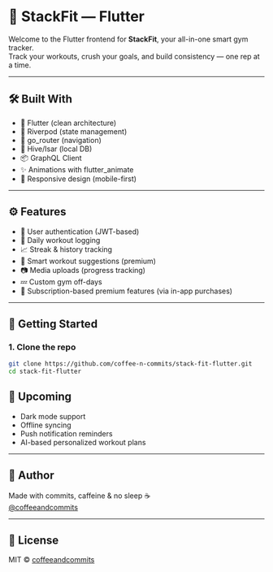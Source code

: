 # 📱 StackFit — Flutter

Welcome to the Flutter frontend for **StackFit**, your all-in-one smart gym tracker.  
Track your workouts, crush your goals, and build consistency — one rep at a time.

---

## 🛠️ Built With

- 💙 Flutter (clean architecture)
- 🧠 Riverpod (state management)
- 🧭 go_router (navigation)
- 🧪 Hive/Isar (local DB)
- 📦 GraphQL Client
- ✨ Animations with flutter_animate
- 📱 Responsive design (mobile-first)

---

## ⚙️ Features

- 🔐 User authentication (JWT-based)
- 📅 Daily workout logging
- 📈 Streak & history tracking
- 🤖 Smart workout suggestions (premium)
- 📷 Media uploads (progress tracking)
- 💤 Custom gym off-days
- 💎 Subscription-based premium features (via in-app purchases)

---

## 🚀 Getting Started

### 1. Clone the repo
```bash
git clone https://github.com/coffee-n-commits/stack-fit-flutter.git
cd stack-fit-flutter

```

## 🎯 Upcoming

- Dark mode support  
- Offline syncing  
- Push notification reminders  
- AI-based personalized workout plans

---

## 🤍 Author

Made with commits, caffeine & no sleep ☕  
[@coffeeandcommits](https://x.com/coffee_ncommits)

---

## 📄 License

MIT © [coffeeandcommits](https://github.com/coffee-n-commits)
